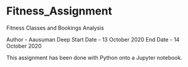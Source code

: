# Fitness_Assignment
 Fitness Classes and Bookings Analysis

Author - Aausuman Deep
Start Date - 13 October 2020
End Date - 14 October 2020

This assignment has been done with Python onto a Jupyter notebook.
